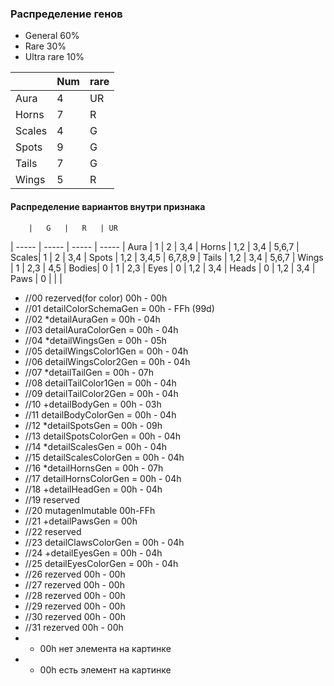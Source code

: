 ### Распределение генов
* General	60%
* Rare		30%
* Ultra rare	10%

|		| Num	|	rare
| ----- | ----- | -----
| Aura	|	4	|	UR
| Horns	|	7	|	R
| Scales|	4	|	G
| Spots	|	9	|	G
| Tails	|	7	|	G
| Wings	|	5	|	R

#### Распределение вариантов внутри признака
 		|	G 	|	R	| UR
| ----- | ----- | ----- | -----
| Aura	|	1	|	2 	| 	3,4 
| Horns	|	1,2	|	3,4	|	5,6,7
| Scales|	1	|	2	|	3,4
| Spots	|	1,2	| 3,4,5 |	6,7,8,9
| Tails	|	1,2	|	3,4	|	5,6,7
| Wings	|	1	|	2,3	|	4,5
| Bodies|	0	|	1	|	2,3
| Eyes	|	0	|	1,2	|	3,4
| Heads	|	0	|	1,2	|	3,4
| Paws	|	0	|		|		|

- //00 rezerved(for color) 00h - 00h
- //01 detailColorSchemaGen = 00h - FFh (99d)
- //02 *detailAuraGen = 00h - 04h
- //03 detailAuraColorGen = 00h - 04h
- //04 *detailWingsGen = 00h - 05h
- //05 detailWingsColor1Gen = 00h - 04h
- //06 detailWingsColor2Gen = 00h - 04h
- //07 *detailTailGen = 00h - 07h
- //08 detailTailColor1Gen = 00h - 04h
- //09 detailTailColor2Gen = 00h - 04h
- //10 +detailBodyGen = 00h - 03h
- //11 detailBodyColorGen = 00h - 04h
- //12 *detailSpotsGen = 00h - 09h
- //13 detailSpotsColorGen = 00h - 04h
- //14 *detailScalesGen = 00h - 04h
- //15 detailScalesColorGen = 00h - 04h
- //16 *detailHornsGen = 00h - 07h
- //17 detailHornsColorGen = 00h - 04h
- //18 +detailHeadGen = 00h - 04h
- //19 reserved
- //20 mutagenImutable 00h-FFh
- //21 +detailPawsGen = 00h
- //22 reserved
- //23 detailClawsColorGen = 00h - 04h
- //24 +detailEyesGen = 00h - 04h
- //25 detailEyesColorGen = 00h - 04h
- //26 rezerved 00h - 00h
- //27 rezerved 00h - 00h
- //28 rezerved 00h - 00h
- //29 rezerved 00h - 00h
- //30 rezerved 00h - 00h
- //31 rezerved 00h - 00h
- * 00h нет элемента на картинке
- + 00h есть элемент на картинке

